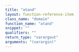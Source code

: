 ```yaml
---
title: "atand"
layout: function-reference-item
class_name: "domain"
function_name: "atand"
snippet: ""
qualifiers: ""
return_type: "varargout"
arguments: "(varargin)"
---
```


<pre class="help-text"></pre>